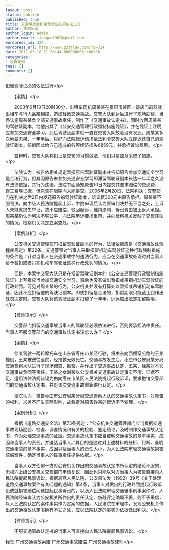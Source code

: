 ```yaml
---
layout: post
status: publish
published: true
title: 交通事故后扣留驾驶证必须依法进行
author: 本站记者
author_login: admin
author_email: jiangwei909@gmail.com
wordpress_id: 324
wordpress_url: http://www.gzjtlaw.com/?p=324
date: 2011-05-18 21:30:44.000000000 +08:00
categories:
- 经典案例
tags: []
comments: []
---
```

<p>扣留驾驶证必须依法进行<&#47;p><p>　　【案情】<&#47;p><p>　　2003年6月10日20时30分，出租车司机周某某在阜阳市某区一饭店门前驾驶出租车与行人吕某相撞，造成轻微交通事故。交警大队到达后进行了现场勘察，当场认定周某某负全部交通事故责任，制作了《交通事故认定书》，同时收回周某某的驾驶证副本，给他出具了《公安交通管理行政强制措施凭证》，并在凭证上注明应参加交通安全学习。此后驾驶证副本就一直在交警大队放着没有发还。周某某多次索要无果，一年半后，只好向法院起诉请求依法判令交警大队立即返还自己的驾驶证副本，赔偿因此给自己造成的各项经济损失6859元，并承担诉讼费用。<&#47;p><p>　　答辩时，交警大队称扣证是交警的习惯做法，他们只是照章采取了措施。<&#47;p><p>　　法院认为：被告依相关规定暂扣原告驾驶证副本并告知原告参加交通安全学习是合法行为，但其因原告未参加交通安全学习即滞留驾驶证副本长达一年半之久没有法律依据，其行为违法。法院书面通知原告10日内提交其要求赔偿的交通费、误工费等证据，但原告在限期内未能提交。2006年2月20日，法院判决：交警部门在判决之后2日内发还原告的驾驶证副本，诉讼费300元由原告承担。周某某不服判决，向中级人民法院提起上诉，中院审理后认为原审判决并无不当之处，上诉人未能就损失举证，故不应赔偿，驳回起诉，维持原判，诉讼费由被上诉人承担。周某某仍认为判决不够公平，向法院申诉要求重审，并向检察机关反映了交警违法的情况，检察机关决定立案查处。<&#47;p><p>　　【案例分析】<&#47;p><p>　　公安机关交通管理部门扣留驾驶证副本的行为，法律依据应是《交通事故处理程序规定》第32条。交通警察对当事人采取扣留机动车驾驶证这种行政强制措施的条件是：针对当事人在交通事故中的违法行为，应当在交通事故处理时对当事人给予暂扣或者吊销机动车驾驶证这种行政处罚的情况。<&#47;p><p>　　但是，本案中交警大队只是在扣留驾驶证副本的《公安交通管理行政强制措施凭证》上写着应当参加交通安全学习，事后也没有做出暂扣或吊销机动车驾驶证的行政处罚。可见对周某某的行为，公安机关并没有打算处以暂扣或吊销机动车驾驶证，因此不应扣留他的驾驶证副本。即使扣留是合法的，扣留期限只能截止到作出处罚决定时。交警大队将该驾驶证副本扣留了一年半，远远超出法定扣留期限。<&#47;p><p>　　【律师提示】<&#47;p><p>　　交警部门扣留交通事故当事人的驾驶证必须依法进行，否则要承担法律责任。当事人不服交警部门的交通事故认定书该怎么办？<&#47;p><p>　　【案情】<&#47;p><p>　　徐某驾驶一两轮摩托车在山东省枣庄市某区行驶，将由东向西横穿公路的王某撞倒，王某被送往医院，经抢救无效死亡。交通事故发生后，枣庄市公安局某分局交通警察大队进行了现场调查、勘验，并作出了交通事故认定，王某、徐某对本次交通事故负同等责任。王某之女谢某以公安机关交通事故认定事实不清、证据不足、适用法律法规错误为由向枣庄市某区人民法院提起行政诉讼，要求撤销交警部门的交通事故认定书，并对该次交通事故重新进行认定。<&#47;p><p>　　法院认为：被告枣庄市公安局某分局交通警察大队的交通事故认定书，对原告的权利、义务不产生实际影响，故裁定对原告许某的起诉不予受理。<&#47;p><p>　　【案例分析】<&#47;p><p>　　根据《道路交通安全法》第73条规定：&ldquo;公安机关交通管理部门应当根据交通事故现场勘验、检查、调查情况和有关的检验、鉴定结论，及时制作交通事故认定书，作为处理交通事故的证据。交通事故认定书应当载明交通事故的基本事实、成因和当事人的责任，并送达当事人。&rdquo;其目的是通过对上述材料的分析、判断，查明交通事故的基本事实、成因以及当事人的责任大小，为人民法院审理交通事故损害赔偿案件，确定当事人的民事责任提供依据。<&#47;p><p>　　当事人双方任何一方对公安机关作出的交通事故认定书所认定的结论不服的，无权向上级公安机关交警部门申请复议，因此也只能以对方当事人为被告直接向人民法院提起民事诉讼。根据最高人民法院、公安部法发（1992）39号《关于处理道路交通事故案件有关问题的通知》第4条，当事人对做出的行政处罚提起行政诉讼或就损害赔偿问题提起民事诉讼的，以及人民法院审理交通肇事刑事案件时，人民法院经审查认为公安机关所作出的责任认定、伤残评定确属不妥，则不予采信，以人民法院认定的案件事实作为定案的依据，人民法院在审理中，发现公安机关作出的交通事故认定书确有不妥之处，应以法院认定的事实为依据做出判决。<&#47;p><p>　　【律师提示】<&#47;p><p>　　不服交通事故认定书的当事人可直接向人民法院提起民事诉讼。<&#47;p><br&#47;><p>标签:广州交通事故索赔 广州交通事故赔偿 广州交通事故律师<&#47;p>
